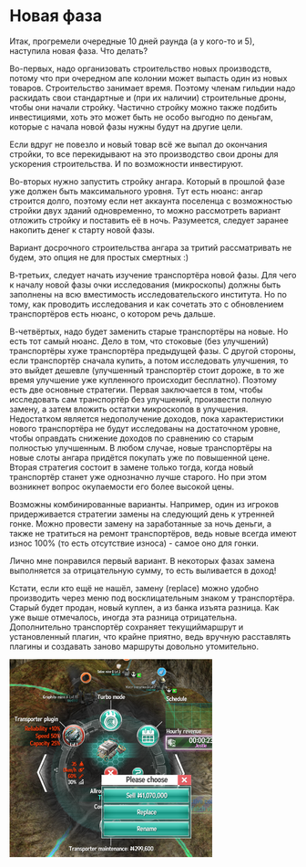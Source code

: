 # Новая фаза

Итак, прогремели очередные 10 дней раунда (а у кого-то и 5), наступила новая фаза. Что делать?

Во-первых, надо организовать строительство новых производств, потому что при очередном апе
колонии может выпасть один из новых товаров. Строительство занимает время. Поэтому членам гильдии
надо раскидать свои стандартные и (при их наличии) строительные дроны, чтобы они начали стройку.
Частично стройку можно также подбить инвестициями, хоть это может быть не особо выгодно по деньгам,
которые с начала новой фазы нужны будут на другие цели.

Если вдруг не повезло и новый товар всё же выпал до окончания стройки, то все перекидывают на это
производство свои дроны для ускорения строительства. И по возможности инвестируют.

Во-вторых нужно запустить стройку ангара. Который в прошлой фазе уже должен быть максимального
уровня. Тут есть нюанс: ангар строится долго, поэтому если нет аккаунта поселенца с возможностью
стройки двух зданий одновременно, то можно рассмотреть вариант отложить стройку и поставить её в
ночь. Разумеется, следует заранее накопить денег к старту новой фазы.

Вариант досрочного строительства ангара за тритий рассматривать не будем, это опция не для простых
смертных :)

В-третьих, следует начать изучение транспортёра новой фазы. Для чего к началу новой фазы очки
исследования (микроскопы) должны быть заполнены на всю вместимость исследовательского института.
Но по тому, как проводить исследования и как сочетать это с обновлением транспортёров есть нюанс,
о котором речь дальше.

В-четвёртых, надо будет заменить старые транспортёры на новые. Но есть тот самый нюанс. Дело в том,
что стоковые (без улучшений) транспортёры хуже транспортёра предыдущей фазы. С другой стороны,
если транспортёр сначала купить, а потом исследовать улучшения, то это выйдет дешевле (улучшенный
транспортёр стоит дороже, в то же время улучшение уже купленного происходит бесплатно). Поэтому
есть две основные стратегии. Первая заключается в том, чтобы исследовать сам транспортёр без
улучшений, произвести полную замену, а затем вложить остатки микроскопов в улучшения. Недостатком
является недополучение доходов, пока характеристики нового транспортёра не будут исследованы
на достаточном уровне, чтобы оправдать снижение доходов по сравнению со старым полностью улучшенным.
В любом случае, новые транспортёры на новые слоты ангара придётся покупать уже по повышенной цене.
Вторая стратегия состоит в замене только тогда, когда новый транспортёр станет уже однозначно лучше
старого. Но при этом возникнет вопрос окупаемости его более высокой цены.

Возможны комбинированные варианты. Например, один из игроков придерживается стратегии замены на
следующий день к утренней гонке. Можно провести замену на заработанные за ночь деньги, а также
не тратиться на ремонт транспортёров, ведь новые всегда имеют износ 100% (то есть отсутствие
износа) - самое оно для гонки.

Лично мне понравился первый вариант. В некоторых фазах замена выполняется за отрицательную сумму,
то есть выливается в доход!

Кстати, если кто ещё не нашёл, замену (replace) можно удобно производить через меню под
восклицательным знаком у транспортёра. Старый будет продан, новый куплен, а из банка изъята
разница. Как уже выше отмечалось, иногда эта разница отрицательна. Дополнительно транспортёр
сохраняет текущиймаршрут и установленный плагин, что крайне приятно, ведь вручную расставлять
плагины и создавать заново маршруты довольно утомительно.

![](../images/transport-replace.png)
